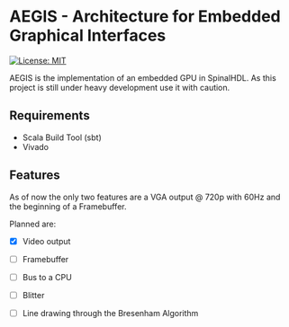 # AEGIS - Architecture for Embedded Graphical Interfaces

[![License: MIT](https://img.shields.io/badge/License-MIT-yellow.svg)](https://opensource.org/licenses/MIT)

AEGIS is the implementation of an embedded GPU in SpinalHDL.
As this project is still under heavy development use it with caution.

## Requirements

- Scala Build Tool (sbt)
- Vivado

## Features

As of now the only two features are a VGA output @ 720p with 60Hz and the beginning of a Framebuffer.

Planned are:

- [x] Video output
- [ ] Framebuffer
- [ ] Bus to a CPU
- [ ] Blitter
- [ ] Line drawing through the Bresenham Algorithm

